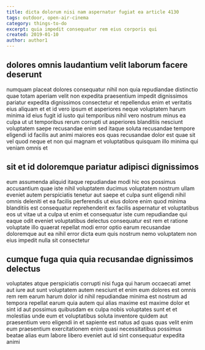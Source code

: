 ```yaml
---
title: dicta dolorum nisi nam aspernatur fugiat ea article 4130
tags: outdoor, open-air-cinema
category: things-to-do
excerpt: quia impedit consequatur rem eius corporis qui
created: 2019-01-10
author: author1
---
```


## dolores omnis laudantium velit laborum facere deserunt

numquam placeat dolores consequatur nihil non quia repudiandae distinctio quae totam aperiam velit non expedita praesentium impedit dignissimos pariatur expedita dignissimos consectetur et repellendus enim et veritatis eius aliquam et et id vero ipsum et asperiores neque voluptatem harum minima id eius fugit id iusto qui temporibus nihil vero nostrum minus ea culpa ut ut temporibus rerum corrupti ut asperiores blanditiis nesciunt voluptatem saepe recusandae enim sed itaque soluta recusandae tempore eligendi id facilis aut animi maiores eos quas recusandae dolor est quae sit vel quod neque et non qui magnam et voluptatibus quisquam illo minima qui veniam omnis et

## sit et id doloremque pariatur adipisci dignissimos

eum assumenda aliquid itaque repudiandae modi hic eos possimus accusantium quae iste nihil voluptatem ducimus voluptatem nostrum ullam eveniet autem perspiciatis tenetur aut saepe et culpa sunt eligendi nihil omnis deleniti et ea facilis perferendis ut eius dolore enim quod minima blanditiis est consequatur reprehenderit ex facilis aspernatur et voluptatibus eos ut vitae ut a culpa ut enim et consequatur iste cum repudiandae qui eaque odit eveniet voluptatibus delectus consequatur est rem et ratione voluptate illo quaerat repellat modi error optio earum recusandae doloremque aut ea nihil error dicta eum quis nostrum nemo voluptatem non eius impedit nulla sit consectetur

## cumque fuga quia quia recusandae dignissimos delectus

voluptates atque perspiciatis corrupti nisi fuga qui harum occaecati amet aut iure aut sunt voluptatem autem nesciunt et enim eum dolores est omnis rem rem earum harum dolor id nihil repudiandae minima est nostrum ad tempora repellat earum quia autem qui alias maxime est maxime dolor et sint id aut possimus quibusdam ex culpa nobis voluptates sunt et et molestias unde eum et voluptatibus soluta inventore quidem aut praesentium vero eligendi in et sapiente est natus ad quas quas velit enim eum praesentium exercitationem enim quasi necessitatibus possimus beatae alias eum labore libero eveniet aut id sint consequatur expedita animi
